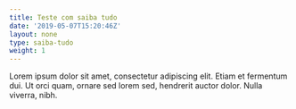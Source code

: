 ```yaml
---
title: Teste com saiba tudo
date: '2019-05-07T15:20:46Z'
layout: none
type: saiba-tudo
weight: 1
---
```

Lorem ipsum dolor sit amet, consectetur adipiscing elit. Etiam et fermentum dui. Ut orci quam, ornare sed lorem sed, hendrerit auctor dolor. Nulla viverra, nibh.
